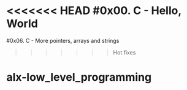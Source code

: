 <<<<<<< HEAD
#0x00. C - Hello, World
=======
#0x06. C - More pointers, arrays and strings
>>>>>>> Hot fixes
# alx-low_level_programming
